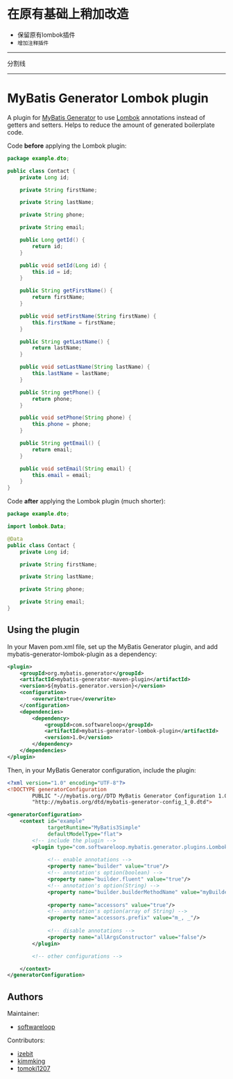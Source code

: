# 在原有基础上稍加改造
- 保留原有lombok插件
- `增加注释插件`

-----  

分割线

------
# MyBatis Generator Lombok plugin

A plugin for [MyBatis Generator](http://mybatis.github.io/generator/)
to use [Lombok](http://projectlombok.org/) annotations
instead of getters and setters. Helps to reduce the amount of
generated boilerplate code.

Code __before__ applying the Lombok plugin:

```java
package example.dto;

public class Contact {
    private Long id;

    private String firstName;

    private String lastName;

    private String phone;

    private String email;

    public Long getId() {
        return id;
    }

    public void setId(Long id) {
        this.id = id;
    }

    public String getFirstName() {
        return firstName;
    }

    public void setFirstName(String firstName) {
        this.firstName = firstName;
    }

    public String getLastName() {
        return lastName;
    }

    public void setLastName(String lastName) {
        this.lastName = lastName;
    }

    public String getPhone() {
        return phone;
    }

    public void setPhone(String phone) {
        this.phone = phone;
    }

    public String getEmail() {
        return email;
    }

    public void setEmail(String email) {
        this.email = email;
    }
}
```

Code __after__ applying the Lombok plugin (much shorter):

```java
package example.dto;

import lombok.Data;

@Data
public class Contact {
    private Long id;

    private String firstName;

    private String lastName;

    private String phone;

    private String email;
}
```

## Using the plugin

In your Maven pom.xml file, set up the MyBatis Generator plugin, and add
mybatis-generator-lombok-plugin as a dependency:

```xml
<plugin>
    <groupId>org.mybatis.generator</groupId>
    <artifactId>mybatis-generator-maven-plugin</artifactId>
    <version>${mybatis.generator.version}</version>
    <configuration>
        <overwrite>true</overwrite>
    </configuration>
    <dependencies>
        <dependency>
            <groupId>com.softwareloop</groupId>
            <artifactId>mybatis-generator-lombok-plugin</artifactId>
            <version>1.0</version>
        </dependency>
    </dependencies>
</plugin>
```

Then, in your MyBatis Generator configuration, include the plugin:

```xml
<?xml version="1.0" encoding="UTF-8"?>
<!DOCTYPE generatorConfiguration
        PUBLIC "-//mybatis.org//DTD MyBatis Generator Configuration 1.0//EN"
        "http://mybatis.org/dtd/mybatis-generator-config_1_0.dtd">

<generatorConfiguration>
    <context id="example"
             targetRuntime="MyBatis3Simple"
             defaultModelType="flat">
        <!-- include the plugin -->
        <plugin type="com.softwareloop.mybatis.generator.plugins.LombokPlugin">
             
             <!-- enable annotations -->
             <property name="builder" value="true"/>
             <!-- annotation's option(boolean) -->
             <property name="builder.fluent" value="true"/>
             <!-- annotation's option(String) -->
             <property name="builder.builderMethodName" value="myBuilder"/>
             
             <property name="accessors" value="true"/>
             <!-- annotation's option(array of String) -->
             <property name="accessors.prefix" value="m_, _"/>
             
             <!-- disable annotations -->
             <property name="allArgsConstructor" value="false"/>
        </plugin>

        <!-- other configurations -->

    </context>
</generatorConfiguration>
```

## Authors

Maintainer:

* [softwareloop](https://github.com/softwareloop)

Contributors:

* [izebit](https://github.com/izebit)
* [kimmking](https://github.com/kimmking)
* [tomoki1207](https://github.com/tomoki1207)
